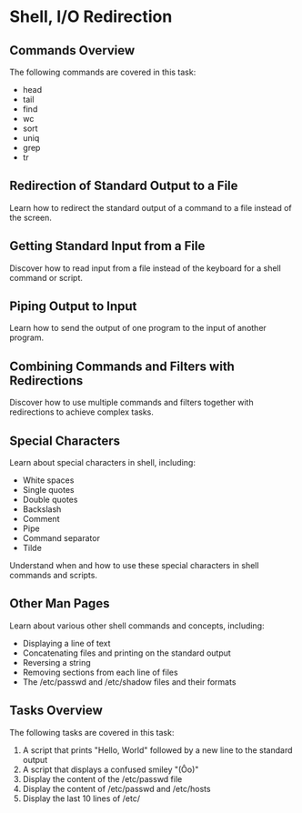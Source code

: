 <html>
<head>
  <title>README: Shell, I/O Redirection</title>
</head>
<body>
  <h1>Shell, I/O Redirection</h1>
  <h2>Commands Overview</h2>
  <p>The following commands are covered in this task:</p>
  <ul>
    <li>head</li>
    <li>tail</li>
    <li>find</li>
    <li>wc</li>
    <li>sort</li>
    <li>uniq</li>
    <li>grep</li>
    <li>tr</li>
  </ul>
  <h2>Redirection of Standard Output to a File</h2>
  <p>Learn how to redirect the standard output of a command to a file instead of the screen.</p>
  <h2>Getting Standard Input from a File</h2>
  <p>Discover how to read input from a file instead of the keyboard for a shell command or script.</p>
  <h2>Piping Output to Input</h2>
  <p>Learn how to send the output of one program to the input of another program.</p>
  <h2>Combining Commands and Filters with Redirections</h2>
  <p>Discover how to use multiple commands and filters together with redirections to achieve complex tasks.</p>
  <h2>Special Characters</h2>
  <p>Learn about special characters in shell, including:</p>
  <ul>
    <li>White spaces</li>
    <li>Single quotes</li>
    <li>Double quotes</li>
    <li>Backslash</li>
    <li>Comment</li>
    <li>Pipe</li>
    <li>Command separator</li>
    <li>Tilde</li>
  </ul>
  <p>Understand when and how to use these special characters in shell commands and scripts.</p>
  <h2>Other Man Pages</h2>
  <p>Learn about various other shell commands and concepts, including:</p>
  <ul>
    <li>Displaying a line of text</li>
    <li>Concatenating files and printing on the standard output</li>
    <li>Reversing a string</li>
    <li>Removing sections from each line of files</li>
    <li>The /etc/passwd and /etc/shadow files and their formats</li>
  </ul>
  <h2>Tasks Overview</h2>
  <p>The following tasks are covered in this task:</p>
  <ol>
    <li>A script that prints "Hello, World" followed by a new line to the standard output</li>
    <li>A script that displays a confused smiley "(Ôo)"</li>
    <li>Display the content of the /etc/passwd file</li>
    <li>Display the content of /etc/passwd and /etc/hosts</li>
    <li>Display the last 10 lines of /etc/

